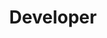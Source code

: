 ---
firstname: "Maggie"
lastname: "Li"
pronouns: "she/her"
group: "member"
title: Developer
graduating_year: 2024
img: "mli.JPG"

github: "maggieelli"
email: maggieelli@g.ucla.edu
---